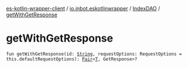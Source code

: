 [es-kotlin-wrapper-client](../../index.md) / [io.inbot.eskotlinwrapper](../index.md) / [IndexDAO](index.md) / [getWithGetResponse](./get-with-get-response.md)

# getWithGetResponse

`fun getWithGetResponse(id: `[`String`](https://kotlinlang.org/api/latest/jvm/stdlib/kotlin/-string/index.html)`, requestOptions: RequestOptions = this.defaultRequestOptions): `[`Pair`](https://kotlinlang.org/api/latest/jvm/stdlib/kotlin/-pair/index.html)`<`[`T`](index.md#T)`, GetResponse>?`